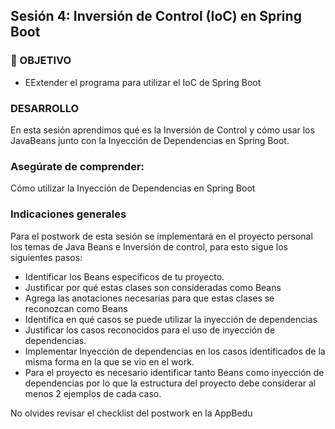 ## Sesión 4: Inversión de Control (IoC) en Spring Boot

### 🎯 OBJETIVO

- EExtender el programa para utilizar el IoC de Spring Boot

### DESARROLLO

En esta sesión aprendimos qué es la Inversión de Control y cómo usar los JavaBeans junto con la Inyección de Dependencias en Spring Boot. 

### Asegúrate de comprender:
Cómo utilizar la Inyección de Dependencias en Spring Boot
 
### Indicaciones generales
Para el postwork de esta sesión se implementará en el proyecto personal los temas de Java Beans e Inversión de control, para esto sigue los siguientes pasos: 

- Identificar los Beans específicos de tu proyecto.
- Justificar por qué estas clases son consideradas como Beans
- Agrega las anotaciones necesarias para que estas clases se reconozcan como Beans
- Identifica en qué casos se puede utilizar la inyección de dependencias
- Justificar los casos reconocidos para el uso de inyección de dependencias.
- Implementar Inyección de dependencias en los casos identificados de la misma forma en la que se vio en el work.
- Para el proyecto es necesario identificar tanto Beans como inyección de dependencias por lo que la estructura del proyecto debe considerar al menos 2 ejemplos de cada caso.

No olvides revisar el checklist del postwork en la AppBedu

</details>